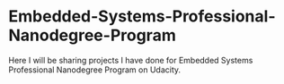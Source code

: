# Embedded-Systems-Professional-Nanodegree-Program
Here I will be sharing projects I have done for Embedded Systems Professional Nanodegree Program on Udacity.
